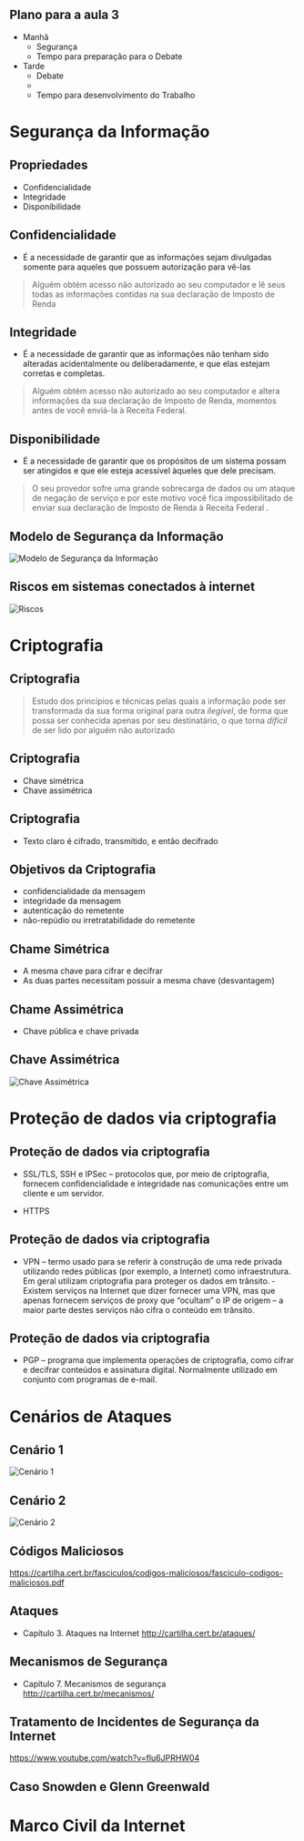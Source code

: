 ## Plano para a aula 3

* Manhã
  * Segurança
  * Tempo para preparação para o Debate
* Tarde
  * Debate
  *
  * Tempo para desenvolvimento do Trabalho


# Segurança da Informação

## Propriedades

* Confidencialidade
* Integridade
* Disponibilidade

## Confidencialidade


* É a necessidade de garantir que as informações sejam divulgadas somente para aqueles que possuem autorização para
vê-las

> Alguém obtém acesso não autorizado ao seu computador e lê seus
todas as informações contidas na sua declaração de Imposto de Renda

## Integridade

* É a necessidade de garantir que as informações não tenham sido alteradas acidentalmente ou deliberadamente, e que elas
estejam corretas e completas.

> Alguém obtém acesso não autorizado ao seu computador e
altera informações da sua declaração de Imposto de Renda, momentos antes de você enviá-la à Receita Federal.

## Disponibilidade

* É a necessidade de garantir que os propósitos de um  sistema possam ser atingidos e que ele esteja acessível àqueles que dele precisam.

> O seu provedor sofre uma grande sobrecarga de dados ou um
ataque de negação de serviço e por este motivo você fica impossibilitado de enviar sua declaração de Imposto de Renda à Receita Federal .

## Modelo de Segurança da Informação


![Modelo de Segurança da Informação](seguranca.png)


## Riscos em sistemas conectados à internet

![Riscos](seguranca2.png)

# Criptografia

## Criptografia

> Estudo dos princípios e técnicas pelas quais a informação pode ser transformada da sua forma original para outra *ilegível*, de forma que possa ser conhecida apenas por seu destinatário, o que torna *difícil* de ser lido por alguém não autorizado


## Criptografia

* Chave simétrica
* Chave assimétrica

## Criptografia

* Texto claro é cifrado, transmitido, e então decifrado

## Objetivos da Criptografia


* confidencialidade da mensagem
* integridade da mensagem
* autenticação do remetente
* não-repúdio ou irretratabilidade do remetente


## Chame Simétrica

* A mesma chave para cifrar e decifrar
* As duas partes necessitam possuir a mesma chave (desvantagem)


## Chame Assimétrica  

* Chave pública e chave privada

## Chave Assimétrica

![Chave Assimétrica](assimetrica.png)


# Proteção de dados via criptografia

## Proteção de dados via criptografia

* SSL/TLS, SSH e IPSec – protocolos que, por meio de criptografia,
fornecem confidencialidade e integridade nas comunicações entre um
cliente e um servidor.

* HTTPS

## Proteção de dados via criptografia

* VPN – termo usado para se referir à construção de uma rede privada
utilizando redes públicas (por exemplo, a Internet) como infraestrutura. Em geral utilizam criptografia para proteger os dados em trânsito. ­  Existem serviços na Internet que dizer fornecer uma VPN, mas que apenas fornecem serviços de proxy que “ocultam” o IP de origem – a maior parte destes serviços não cifra o conteúdo em trânsito.

## Proteção de dados via criptografia

* PGP – programa que implementa operações de criptografia, como
cifrar e decifrar conteúdos e assinatura digital. Normalmente utilizado em conjunto com programas de e-mail.


# Cenários de Ataques

## Cenário 1

![Cenário 1](cenario1.png)

## Cenário 2

![Cenário 2](cenario2.png)

## Códigos Maliciosos


https://cartilha.cert.br/fasciculos/codigos-maliciosos/fasciculo-codigos-maliciosos.pdf

## Ataques

* Capítulo 3. Ataques na Internet
http://cartilha.cert.br/ataques/

## Mecanismos de Segurança

* Capítulo 7. Mecanismos de segurança
http://cartilha.cert.br/mecanismos/



## Tratamento de Incidentes de Segurança da Internet

https://www.youtube.com/watch?v=flu6JPRHW04


## Caso Snowden e Glenn Greenwald



# Marco Civil da Internet
